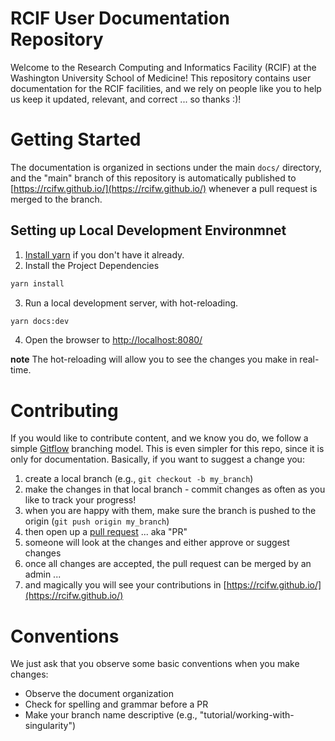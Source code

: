 # RCIF User Documentation Repository
Welcome to the Research Computing and Informatics Facility (RCIF) at the Washington University School of Medicine!
This repository contains user documentation for the RCIF facilities, and we rely on people like you to help us keep
it updated, relevant, and correct ... so thanks :)!

# Getting Started
The documentation is organized in sections under the main `docs/` directory, and the "main" branch of this
repository is automatically published to [https://rcifw.github.io/](https://rcifw.github.io/) whenever a pull
request is merged to the branch.

## Setting up Local Development Environmnet
1. [Install yarn](https://classic.yarnpkg.com/lang/en/docs/install/) if you don't have it already.
2. Install the Project Dependencies
```bash
yarn install
```
3. Run a local development server, with hot-reloading.
```bash
yarn docs:dev
```
4. Open the browser to [http://localhost:8080/](http://localhost:8080/)

**note** The hot-reloading will allow you to see the changes you make in real-time.

# Contributing
If you would like to contribute content, and we know you do, we follow a simple
[Gitflow](https://nvie.com/posts/a-successful-git-branching-model/) branching model. This is even simpler for
this repo, since it is only for documentation. Basically, if you want to suggest a change you:
1. create a local branch (e.g., `git checkout -b my_branch`)
2. make the changes in that local branch - commit changes as often as you like to track your progress!
3. when you are happy with them, make sure the branch is pushed to the origin (`git push origin my_branch`)
4. then open up a [pull request](https://github.com/rcifw/rcifw.github.io/pulls) ... aka "PR"
5. someone will look at the changes and either approve or suggest changes
6. once all changes are accepted, the pull request can be merged by an admin ...
7. and magically you will see your contributions in [https://rcifw.github.io/](https://rcifw.github.io/)

# Conventions
We just ask that you observe some basic conventions when you make changes:
* Observe the document organization
* Check for spelling and grammar before a PR
* Make your branch name descriptive (e.g., "tutorial/working-with-singularity")
